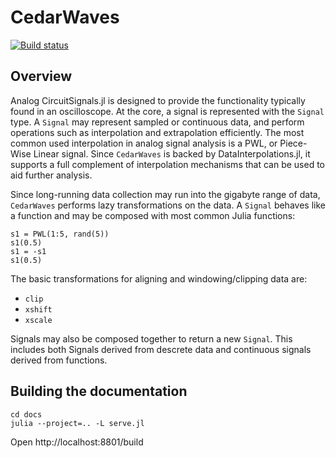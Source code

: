 # CedarWaves

[![Build status](https://badge.buildkite.com/86de0287723ad329091f4fe12877d83bf33736ccde1dd8d027.svg)](https://buildkite.com/julia-computing-1/cedarwaves-dot-jl)

## Overview

Analog CircuitSignals.jl is designed to provide the functionality typically found in an oscilloscope. At the core, a signal is represented with the `Signal` type. A `Signal` may represent sampled or continuous data, and perform operations such as interpolation and extrapolation efficiently. The most common used interpolation in analog signal analysis is a PWL, or Piece-Wise Linear signal. Since `CedarWaves` is backed by DataInterpolations.jl, it supports a full complement of interpolation mechanisms that can be used to aid further analysis.

Since long-running data collection may run into the gigabyte range of data, `CedarWaves` performs lazy transformations on the data. A `Signal` behaves like a function and may be composed with most common Julia functions:

```
s1 = PWL(1:5, rand(5))
s1(0.5)
s1 = -s1
s1(0.5)
```

The basic transformations for aligning and windowing/clipping data are:

- `clip`
- `xshift`
- `xscale`

Signals may also be composed together to return a new `Signal`. This includes both Signals derived from descrete data and continuous signals derived from functions.


## Building the documentation

```
cd docs
julia --project=.. -L serve.jl
```

Open http://localhost:8801/build
